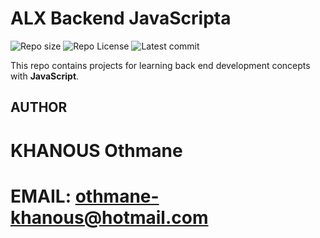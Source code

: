 # ALX Backend JavaScripta

![Repo size](https://img.shields.io/github/repo-size/Othmane-khan/alx-backend-javascript)
![Repo License](https://img.shields.io/github/license/Othmane-khan/alx-backend-javascript.svg)
![Latest commit](https://img.shields.io/github/last-commit/Othmane-khan/alx-backend-javascript/main?style=round-square)

This repo contains projects for learning back end development concepts with __JavaScript__.
## AUTHOR
# KHANOUS Othmane
# EMAIL: othmane-khanous@hotmail.com
